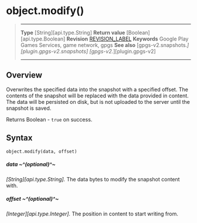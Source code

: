 # object.modify()

> --------------------- ------------------------------------------------------------------------------------------
> __Type__              [String][api.type.String]
> __Return value__      [Boolean][api.type.Boolean]
> __Revision__          [REVISION_LABEL](REVISION_URL)
> __Keywords__          Google Play Games Services, game network, gpgs
> __See also__          [gpgs-v2.snapshots.*][plugin.gpgs-v2.snapshots]
>                       [gpgs-v2.*][plugin.gpgs-v2]
> --------------------- ------------------------------------------------------------------------------------------

## Overview

Overwrites the specified data into the snapshot with a specified offset. The contents of the snapshot will be replaced with the data provided in content. The data will be persisted on disk, but is not uploaded to the server until the snapshot is saved.

Returns Boolean - `true` on success.

## Syntax

	object.modify(data, offset)

##### data ~^(optional)^~
_[String][api.type.String]._ The data bytes to modify the snapshot content with.

##### offset ~^(optional)^~
_[Integer][api.type.Integer]._ The position in content to start writing from.